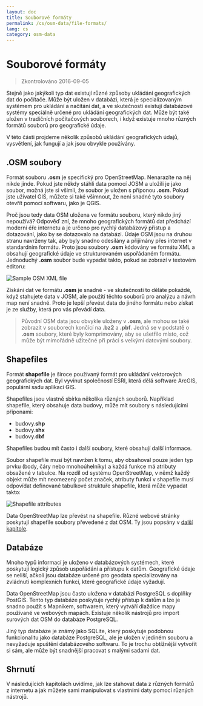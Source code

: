 ```yaml
---
layout: doc
title: Souborové formáty
permalink: /cs/osm-data/file-formats/
lang: cs
category: osm-data
---
```


Souborové formáty
=============

> Zkontrolováno 2016-09-05

Stejně jako jakýkoli typ dat existují různé způsoby ukládání geografických dat do počítače. Může být uložen v databázi, která je specializovaným systémem pro ukládání a načítání dat, a ve skutečnosti existují databázové systémy speciálně určené pro ukládání geografických dat. Může být také uložen v tradičních počítačových souborech, i když existuje mnoho různých formátů souborů pro geografické údaje.  

V této části projdeme několik způsobů ukládání geografických údajů, vysvětlení, jak fungují a jak jsou obvykle používány.  

.OSM soubory
-----------

Formát souboru **.osm** je specifický pro OpenStreetMap. Nenarazíte na něj nikde jinde. Pokud jste někdy stáhli data pomocí JOSM a uložili je jako soubor, možná jste si všimli, že soubor je uložen s příponou **.osm**. Pokud jste uživatel GIS, můžete si také všimnout, že není snadné tyto soubory otevřít pomocí softwaru, jako je QGIS.  

Proč jsou tedy data OSM uložena ve formátu souboru, který nikdo jiný nepoužívá? Odpověď zní, že mnoho geografických formátů dat předchází moderní éře internetu a je určeno pro rychlý databázový přístup a dotazování, jako by se dotazovalo na databázi. Údaje OSM jsou na druhou stranu navrženy tak, aby byly snadno odesílány a přijímány přes internet v standardním formátu. Proto jsou soubory **.osm** kódovány ve formátu XML a obsahují geografické údaje ve strukturovaném uspořádaném formátu. Jednoduchý **.osm** soubor bude vypadat takto, pokud se zobrazí v textovém editoru:  

![Sample OSM XML file][]

Získání dat ve formátu **.osm** je snadné - ve skutečnosti to děláte pokaždé, když stahujete data v JOSM, ale použití těchto souborů pro analýzu a návrh map není snadné. Proto je lepší převést data do jiného formátu nebo získat je ze služby, která pro vás převádí data.  

> Původní OSM data jsou obvykle uloženy v **.osm**, ale mohou se také zobrazit v souborech končící na **.bz2** a **.pbf**. Jedná se v podstatě o **.osm** soubory, které byly komprimovány, aby se ušetřilo místo, což může být mimořádně užitečné při práci s velkými datovými soubory.  

Shapefiles
----------

Formát **shapefile** je široce používaný formát pro ukládání vektorových geografických dat. Byl vyvinut společností ESRI, která dělá software ArcGIS, populární sadu aplikací GIS.  

Shapefiles jsou vlastně sbírka několika různých souborů. Například shapefile, který obsahuje data budovy, může mít soubory s následujícími příponami:  

-	budovy.**shp**
-	budovy.**shx**
-	budovy.**dbf**

Shapefiles budou mít často i další soubory, které obsahují další informace.  

Soubor shapefile musí být navržen k tomu, aby obsahoval pouze jeden typ prvku (body, čáry nebo mnohoúhelníky) a každá funkce má atributy obsažené v tabulce. Na rozdíl od systému OpenStreetMap, v němž každý objekt může mít neomezený počet značek, atributy funkcí v shapefile musí odpovídat definované tabulkové struktuře shapefile, která může vypadat takto:  

![Shapefile attributes][]

Data OpenStreetMap lze převést na shapefile. Různé webové stránky poskytují shapefile soubory převedené z dat OSM. Ty jsou popsány v [další kapitole](/cs/osm-data/getting-data).  

Databáze
---------

Mnoho typů informací je uloženo v databázových systémech, které poskytují logický způsob uspořádání a přístupu k datům. Geografické údaje se neliší, ačkoli jsou databáze určené pro geodata specializovány na zvládnutí komplexních funkcí, které geografické údaje vyžadují.  

Data OpenStreetMap jsou často uložena v databázi PostgreSQL s doplňky PostGIS. Tento typ databáze poskytuje rychlý přístup k datům a lze je snadno použít s Mapnikem, softwarem, který vytváří dlaždice mapy používané ve webových mapách. Existuje několik nástrojů pro import surových dat OSM do databáze PostgreSQL.  

Jiný typ databáze je známý jako SQLite, který poskytuje podobnou funkcionalitu jako databáze PostgreSQL, ale je uložen v jediném souboru a nevyžaduje spuštění databázového softwaru. To je trochu obtížnější vytvořit si sám, ale může být snadnější pracovat s malými sadami dat.  

Shrnutí
-------

V následujících kapitolách uvidíme, jak lze stahovat data z různých formátů z internetu a jak můžete sami manipulovat s vlastními daty pomocí různých nástrojů.  


[Sample OSM XML file]: /images/osm-data/example_osm.png
[Shapefile attributes]: /images/osm-data/shapefile_attributes.png